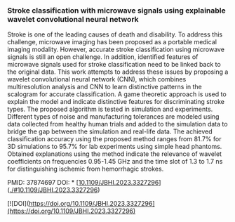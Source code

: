 ### Stroke classification with microwave signals using explainable wavelet convolutional neural network

 Stroke is one of the leading causes of death and disability. To address this challenge, microwave imaging has been proposed as a portable medical imaging modality. However, accurate stroke classification using microwave signals is still an open challenge. In addition, identified features of microwave signals used for stroke classification need to be linked back to the original data. This work attempts to address these issues by proposing a wavelet convolutional neural network (CNN), which combines multiresolution analysis and CNN to learn distinctive patterns in the scalogram for accurate classification. A game theoretic approach is used to explain the model and indicate distinctive features for discriminating stroke types. The proposed algorithm is tested in simulation and experiments. Different types of noise and manufacturing tolerances are modeled using data collected from healthy human trials and added to the simulation data to bridge the gap between the simulation and real-life data. The achieved classification accuracy using the proposed method ranges from 81.7% for 3D simulations to 95.7% for lab experiments using simple head phantoms. Obtained explanations using the method indicate the relevance of wavelet coefficients on frequencies 0.95-1.45 GHz and the time slot of 1.3 to 1.7 ns for distinguishing ischemic from hemorrhagic strokes.

 PMID: 37874697
 DOI: * [[10.1109/JBHI.2023.3327296](https://doi.org/10.1109/JBHI.2023.3327296)]([./#10.1109/JBHI.2023.3327296](https://doi.org/10.1109/JBHI.2023.3327296))

[![DOI](https://doi.org/10.1109/JBHI.2023.3327296](https://doi.org/10.1109/JBHI.2023.3327296)
